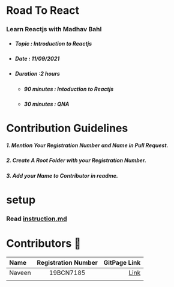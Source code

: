# Road To React

### Learn Reactjs with Madhav Bahl
- ##### Topic : Introduction to Reactjs
- ##### Date : 11/09/2021
- ##### Duration :2 hours
    -  ##### 90 minutes : Intoduction to Reactjs
    -  ##### 30 minutes : QNA

# Contribution Guidelines
 ##### 1. Mention Your Registration Number and Name  in Pull Request.
 ##### 2. Create A Root Folder with your Registration Number.
 ##### 3. Add your Name to Contributor in readme.
  
# setup 
### Read [instruction.md](https://github.com/Microsoft-Student-Chapter/Road-to-REACT/blob/main/instruction.md)
 
# Contributors 🤖

| Name     | Registration Number |  GitPage Link       |
| :---        |    :----:   |          ---:     |
| Naveen   |  19BCN7185    | [Link](http://engineerscodes.github.io/Road-to-REACT)|
| | | |
